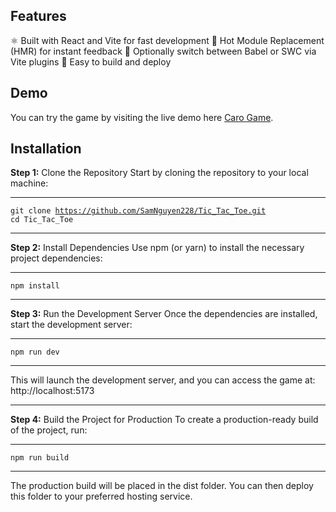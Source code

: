 ## Features
⚛️ Built with React and Vite for fast development
🔄 Hot Module Replacement (HMR) for instant feedback
💨 Optionally switch between Babel or SWC via Vite plugins
🧱 Easy to build and deploy

## Demo
You can try the game by visiting the live demo here <a href="https://tic-tac-toe-tan-eight.vercel.app/">Caro Game</a>.

## Installation
<b>Step 1:</b> Clone the Repository
Start by cloning the repository to your local machine:

---

<code>git clone https://github.com/SamNguyen228/Tic_Tac_Toe.git</code> <br>
<code>cd Tic_Tac_Toe</code>

---

<b>Step 2:</b> Install Dependencies
Use npm (or yarn) to install the necessary project dependencies:

---

<code>npm install</code>

---

<b>Step 3:</b> Run the Development Server
Once the dependencies are installed, start the development server:

---

<code>npm run dev</code>

---

This will launch the development server, and you can access the game at: http://localhost:5173

---

<b>Step 4:</b> Build the Project for Production
To create a production-ready build of the project, run:

---

<code>npm run build</code>

---

The production build will be placed in the dist folder. You can then deploy this folder to your preferred hosting service.
